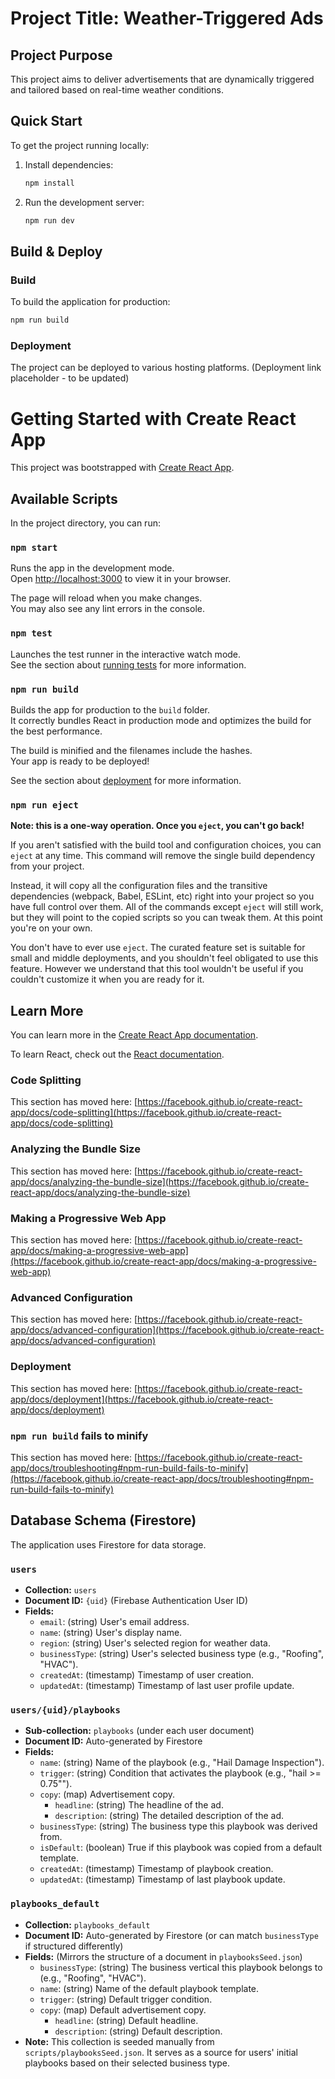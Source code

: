 # Project Title: Weather-Triggered Ads

## Project Purpose

This project aims to deliver advertisements that are dynamically triggered and tailored based on real-time weather conditions.

## Quick Start

To get the project running locally:

1.  Install dependencies:
    ```bash
    npm install
    ```
2.  Run the development server:
    ```bash
    npm run dev
    ```

## Build & Deploy

### Build

To build the application for production:

```bash
npm run build
```

### Deployment

The project can be deployed to various hosting platforms. (Deployment link placeholder - to be updated)

# Getting Started with Create React App

This project was bootstrapped with [Create React App](https://github.com/facebook/create-react-app).

## Available Scripts

In the project directory, you can run:

### `npm start`

Runs the app in the development mode.\
Open [http://localhost:3000](http://localhost:3000) to view it in your browser.

The page will reload when you make changes.\
You may also see any lint errors in the console.

### `npm test`

Launches the test runner in the interactive watch mode.\
See the section about [running tests](https://facebook.github.io/create-react-app/docs/running-tests) for more information.

### `npm run build`

Builds the app for production to the `build` folder.\
It correctly bundles React in production mode and optimizes the build for the best performance.

The build is minified and the filenames include the hashes.\
Your app is ready to be deployed!

See the section about [deployment](https://facebook.github.io/create-react-app/docs/deployment) for more information.

### `npm run eject`

**Note: this is a one-way operation. Once you `eject`, you can't go back!**

If you aren't satisfied with the build tool and configuration choices, you can `eject` at any time. This command will remove the single build dependency from your project.

Instead, it will copy all the configuration files and the transitive dependencies (webpack, Babel, ESLint, etc) right into your project so you have full control over them. All of the commands except `eject` will still work, but they will point to the copied scripts so you can tweak them. At this point you're on your own.

You don't have to ever use `eject`. The curated feature set is suitable for small and middle deployments, and you shouldn't feel obligated to use this feature. However we understand that this tool wouldn't be useful if you couldn't customize it when you are ready for it.

## Learn More

You can learn more in the [Create React App documentation](https://facebook.github.io/create-react-app/docs/getting-started).

To learn React, check out the [React documentation](https://reactjs.org/).

### Code Splitting

This section has moved here: [https://facebook.github.io/create-react-app/docs/code-splitting](https://facebook.github.io/create-react-app/docs/code-splitting)

### Analyzing the Bundle Size

This section has moved here: [https://facebook.github.io/create-react-app/docs/analyzing-the-bundle-size](https://facebook.github.io/create-react-app/docs/analyzing-the-bundle-size)

### Making a Progressive Web App

This section has moved here: [https://facebook.github.io/create-react-app/docs/making-a-progressive-web-app](https://facebook.github.io/create-react-app/docs/making-a-progressive-web-app)

### Advanced Configuration

This section has moved here: [https://facebook.github.io/create-react-app/docs/advanced-configuration](https://facebook.github.io/create-react-app/docs/advanced-configuration)

### Deployment

This section has moved here: [https://facebook.github.io/create-react-app/docs/deployment](https://facebook.github.io/create-react-app/docs/deployment)

### `npm run build` fails to minify

This section has moved here: [https://facebook.github.io/create-react-app/docs/troubleshooting#npm-run-build-fails-to-minify](https://facebook.github.io/create-react-app/docs/troubleshooting#npm-run-build-fails-to-minify)

## Database Schema (Firestore)

The application uses Firestore for data storage.

### `users`
*   **Collection:** `users`
*   **Document ID:** `{uid}` (Firebase Authentication User ID)
*   **Fields:**
    *   `email`: (string) User's email address.
    *   `name`: (string) User's display name.
    *   `region`: (string) User's selected region for weather data.
    *   `businessType`: (string) User's selected business type (e.g., "Roofing", "HVAC").
    *   `createdAt`: (timestamp) Timestamp of user creation.
    *   `updatedAt`: (timestamp) Timestamp of last user profile update.

### `users/{uid}/playbooks`
*   **Sub-collection:** `playbooks` (under each user document)
*   **Document ID:** Auto-generated by Firestore
*   **Fields:**
    *   `name`: (string) Name of the playbook (e.g., "Hail Damage Inspection").
    *   `trigger`: (string) Condition that activates the playbook (e.g., "hail >= 0.75\"").
    *   `copy`: (map) Advertisement copy.
        *   `headline`: (string) The headline of the ad.
        *   `description`: (string) The detailed description of the ad.
    *   `businessType`: (string) The business type this playbook was derived from.
    *   `isDefault`: (boolean) True if this playbook was copied from a default template.
    *   `createdAt`: (timestamp) Timestamp of playbook creation.
    *   `updatedAt`: (timestamp) Timestamp of last playbook update.

### `playbooks_default`
*   **Collection:** `playbooks_default`
*   **Document ID:** Auto-generated by Firestore (or can match `businessType` if structured differently)
*   **Fields:** (Mirrors the structure of a document in `playbooksSeed.json`)
    *   `businessType`: (string) The business vertical this playbook belongs to (e.g., "Roofing", "HVAC").
    *   `name`: (string) Name of the default playbook template.
    *   `trigger`: (string) Default trigger condition.
    *   `copy`: (map) Default advertisement copy.
        *   `headline`: (string) Default headline.
        *   `description`: (string) Default description.
*   **Note:** This collection is seeded manually from `scripts/playbooksSeed.json`. It serves as a source for users' initial playbooks based on their selected business type.
